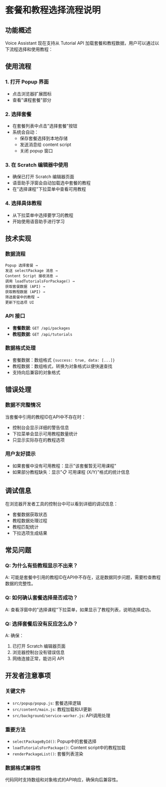 # 套餐和教程选择流程说明

## 功能概述

Voice Assistant 现在支持从 Tutorial API 加载套餐和教程数据，用户可以通过以下流程选择和使用教程：

## 使用流程

### 1. 打开 Popup 界面
- 点击浏览器扩展图标
- 查看"课程套餐"部分

### 2. 选择套餐
- 在套餐列表中点击"选择套餐"按钮
- 系统会自动：
  - 保存套餐选择到本地存储
  - 发送消息给 content script
  - 关闭 popup 窗口

### 3. 在 Scratch 编辑器中使用
- 确保已打开 Scratch 编辑器页面
- 语音助手浮窗会自动加载选中套餐的教程
- 在"选择课程"下拉菜单中查看可用教程

### 4. 选择具体教程
- 从下拉菜单中选择要学习的教程
- 开始使用语音助手进行学习

## 技术实现

### 数据流程
```
Popup 选择套餐 → 
发送 selectPackage 消息 → 
Content Script 接收消息 → 
调用 loadTutorialsForPackage() → 
获取套餐数据 (API) → 
获取教程数据 (API) → 
筛选套餐中的教程 → 
更新下拉选项 UI
```

### API 接口
- **套餐数据**: `GET /api/packages`
- **教程数据**: `GET /api/tutorials`

### 数据格式处理
- 套餐数据：数组格式 `{success: true, data: [...]}`
- 教程数据：数组格式，转换为对象格式以便快速查找
- 支持向后兼容的对象格式

## 错误处理

### 数据不完整情况
当套餐中引用的教程ID在API中不存在时：
- 控制台会显示详细的警告信息
- 下拉菜单会显示可用教程数量统计
- 只显示实际存在的教程选项

### 用户友好提示
- 如果套餐中没有可用教程：显示"该套餐暂无可用课程"
- 如果部分教程缺失：显示"📋 可用课程 (X/Y)"格式的统计信息

## 调试信息

在浏览器开发者工具的控制台中可以看到详细的调试信息：
- 套餐数据获取状态
- 教程数据处理过程
- 教程匹配统计
- 下拉选项生成结果

## 常见问题

### Q: 为什么有些教程显示不出来？
A: 可能是套餐中引用的教程ID在API中不存在，这是数据同步问题，需要检查教程数据的完整性。

### Q: 如何确认套餐选择是否成功？
A: 查看浮窗中的"选择课程"下拉菜单，如果显示了教程列表，说明选择成功。

### Q: 选择套餐后没有反应怎么办？
A: 确保：
1. 已打开 Scratch 编辑器页面
2. 浏览器控制台没有错误信息
3. 网络连接正常，能访问 API

## 开发者注意事项

### 关键文件
- `src/popup/popup.js`: 套餐选择逻辑
- `src/content/main.js`: 教程加载和UI更新
- `src/background/service-worker.js`: API调用处理

### 重要方法
- `selectPackageById()`: Popup中的套餐选择
- `loadTutorialsForPackage()`: Content script中的教程加载
- `renderPackageList()`: 套餐列表渲染

### 数据格式兼容性
代码同时支持数组和对象格式的API响应，确保向后兼容性。
